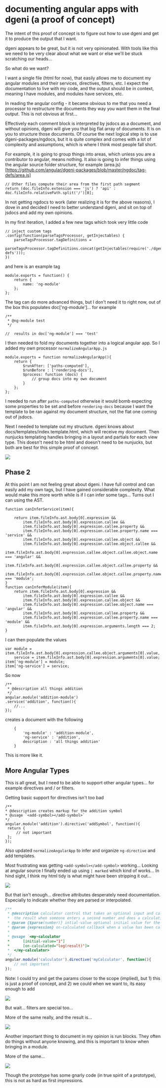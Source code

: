 # documenting angular apps with dgeni (a proof of concept)
The intent of this proof of concept is to figure out how to use dgeni
and get it to produce the output that I want.

dgeni appears to be great, but it is not very opinionated. With tools like this we need to be very clear about what we want or else we'll be stuck scratching our heads...

So what do we want?

I want a single file (html for now), that easily allows me to document my angular modules and their services, directives, filters, etc. I expect the documentation to live with my code, and the output should be in context, meaning I have modules, and modules have services, etc.

In reading the angular config - it became obvious to me that you need a processor to restructure the documents they way you want them in the final output. This is not obvious at first...

Effectively each comment block is interpreted by jsdocs as a document, and without opinions, dgeni will give you that big flat array of documents. It is on you to structure those documents. Of course the next logical step is to use dgeni-packages/ngdocs, but it is quite complex and comes with a lot of complexity and assumptions, which is where I think most people fall short.

For example, it is going to group things into areas, which unless you are a contributor to angular, means nothing. It also is going to infer things using the angular source folder structure, for example (area.js)[https://github.com/angular/dgeni-packages/blob/master/ngdoc/tag-defs/area.js]

```
// Other files compute their area from the first path segment
return (doc.fileInfo.extension === 'js') ? 'api' : doc.fileInfo.relativePath.split('/')[0];
```

In not getting ngdocs to work (later realizing it is for the above reasons), I dove in and decided I need to better understand dgeni, and sit on top of jsdocs and add my own opinions.

In my first iteration, I added a few new tags which took very little code

```
// inject custom tags
.config(function(parseTagsProcessor, getInjectables) {
    parseTagsProcessor.tagDefinitions =
        parseTagsProcessor.tagDefinitions.concat(getInjectables(require('./dgeni/tag-defs')));
})
```

and here is an example tag

```
module.exports = function() {
    return {
        name: 'ng-module'
    };
};
```

The tag can do more advanced things, but I don't need it to right now, out of the box this populates doc['ng-module']... for example

```
/**
 * @ng-module test
 */

//  results in doc['ng-module'] === 'test'
```

I then needed to fold my documents together into a logical angular app. So I added my own processor `normalizeAngularApp.js`

```
module.exports = function normalizeAngularApp(){
    return {
        $runAfter: ['paths-computed'],
        $runBefore : ['rendering-docs'],
        $process: function (docs) {
            // group docs into my own document
        }
    };
};
```

I needed to run after `paths-computed` otherwise it would bomb expecting some properties to be set and before `rendering-docs` because I want the template to be ran against my document structure, not the flat one coming out of jsdocs.

Next I needed to template out my structure. dgeni knows about docs/templates/index.template.html, which will receive my document. Then nunjucks templating handles bringing in a layout and partials for each view type. This doesn't need to be html and doesn't need to be nunjucks, but both are best for this simple proof of concept.

<img src="screenshots/Screen Shot 2014-12-29 at 12.39.13 PM.png">

## Phase 2

At this point I am not feeling great about dgeni. I have full control and can easily add my own tags, but I have gained considerable complexity. What would make this more worth while is if I can infer some tags... Turns out I can using the AST.

```
function canInferService(item){

    return item.fileInfo.ast.body[0].expression &&
        item.fileInfo.ast.body[0].expression.callee &&
        item.fileInfo.ast.body[0].expression.callee.property &&
        item.fileInfo.ast.body[0].expression.callee.property.name === 'service' &&
        item.fileInfo.ast.body[0].expression.callee.object &&
        item.fileInfo.ast.body[0].expression.callee.object.callee &&
        item.fileInfo.ast.body[0].expression.callee.object.callee.object.name === 'angular' &&
        item.fileInfo.ast.body[0].expression.callee.object.callee.property &&
        item.fileInfo.ast.body[0].expression.callee.object.callee.property.name === 'module';
}
function canInferModule(item){
    return item.fileInfo.ast.body[0].expression &&
        item.fileInfo.ast.body[0].expression.callee &&
        item.fileInfo.ast.body[0].expression.callee.object &&
        item.fileInfo.ast.body[0].expression.callee.object.name === 'angular' &&
        item.fileInfo.ast.body[0].expression.callee.property &&
        item.fileInfo.ast.body[0].expression.callee.property.name === 'module' &&
        item.fileInfo.ast.body[0].expression.arguments.length === 2;
}
```

I can then populate the values

```
var module = item.fileInfo.ast.body[0].expression.callee.object.arguments[0].value,
    service = item.fileInfo.ast.body[0].expression.arguments[0].value;
item['ng-module'] = module;
item['ng-service'] = service;
```

So now

```
/**
 * @description all things addition
 */
angular.module('addition-module')
.service('addition', function(){
    //...
});
```

creates a document with the following

```
    {
        'ng-module' : 'addition-module',
        'ng-service' : 'addition',
        description : 'all things addition'
    }
```

This is more like it.

## More Angular Types

This is all great, but I need to be able to support other angular types... for example directives and / or filters.

Getting basic support for directives isn't too bad

```
/**
* @description creates markup for the addition symbol
* @usage `<add-symbol></add-symbol>`
*/
angular.module('addition').directive('addSymbol', function(){
 return {
     // not important
 };
});
```

Also updated `normalizeAngularApp` to infer and organize `ng-directive` and add templates.

Most frustrating was getting `<add-symbol></add-symbol>` working... Looking at angular source I finally ended up using `| marked` which kind of works... In hind sight, I think my html tidy is what might have been stripping it out...

<img src="screenshots/Screen Shot 2014-12-29 at 1.51.10 PM.png">

But that isn't enough... directive attributes desperately need documentation. Especially to indicate whether they are parsed or interpolated.

```js
/**
 * @description calculator control that takes an optional input and callbacks back with
 *  the result when someone enters a second number and does a calculation
 * @param {$parse(number)} intial-value optional initial value for the calculator. $parsed.
 * @param {expression} on-calculated callback when a value has been calculated. Exposes `result` as the new calculated value
 *
 * @usage `<my-calculator
 *      [initial-value="1"]
 *      [on-calculated="log(result)"]>
 *  </my-calculator>`
 */
angular.module('calculator').directive('myCalculator', function(){
    // not important
});
```

Note: I could try and get the params closer to the scope (implied), but 1) this is just a proof of concept, and 2) we could when we want to, its easy enough to add

<img src="screenshots/Screen Shot 2014-12-29 at 3.00.54 PM.png">

But wait... filters are special too...

More of the same really, and the result is...

<img src="screenshots/Screen Shot 2014-12-29 at 3.44.39 PM.png">

Another important thing to document in my opinion is run blocks. They often do things without anyone knowing, and this is important to know when bringing in a module.

More of the same...

<img src="screenshots/Screen Shot 2014-12-29 at 4.13.30 PM.png">

Though the prototype has some gnarly code (in true spirit of a prototype), this is not as hard as first impressions. 
